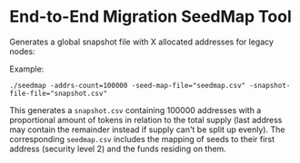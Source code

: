 # End-to-End Migration SeedMap Tool

Generates a global snapshot file with X allocated addresses for legacy nodes:

Example:

```
./seedmap -addrs-count=100000 -seed-map-file="seedmap.csv" -snapshot-file-file="snapshot.csv"
```

This generates a `snapshot.csv` containing 100000 addresses with a proportional amount of tokens in relation to the
total supply (last address may contain the remainder instead if supply can't be split up evenly). The
corresponding `seedmap.csv` includes the mapping of seeds to their first address (security level 2) and the funds
residing on them.